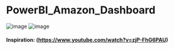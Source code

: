 # PowerBI_Amazon_Dashboard
![image](https://github.com/isadia005/PowerBI_Amazon_Dashboard/assets/71076874/c9f4e700-adfe-4554-929b-357b9f4fae47)
![image](https://github.com/isadia005/PowerBI_Amazon_Dashboard/assets/71076874/0f517553-956e-4dfd-a184-a94850f2351a)

#### Inspiration:  (https://www.youtube.com/watch?v=zjP-FhG6PAU)
